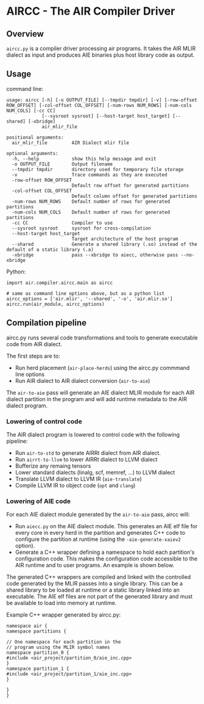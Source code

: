 # AIRCC - The AIR Compiler Driver

## Overview
`aircc.py` is a compiler driver processing air programs. It takes the AIR MLIR
dialect as input and produces AIE binaries plus host library code as output.

## Usage

command line:

```
usage: aircc [-h] [-o OUTPUT_FILE] [--tmpdir tmpdir] [-v] [-row-offset ROW_OFFSET] [-col-offset COL_OFFSET] [-num-rows NUM_ROWS] [-num-cols NUM_COLS] [-cc CC]
             [--sysroot sysroot] [--host-target host_target] [--shared] [-xbridge]
             air_mlir_file

positional arguments:
  air_mlir_file         AIR Dialect mlir file

optional arguments:
  -h, --help            show this help message and exit
  -o OUTPUT_FILE        Output filename
  --tmpdir tmpdir       directory used for temporary file storage
  -v                    Trace commands as they are executed
  -row-offset ROW_OFFSET
                        Default row offset for generated partitions
  -col-offset COL_OFFSET
                        Default column offset for generated partitions
  -num-rows NUM_ROWS    Default number of rows for generated partitions
  -num-cols NUM_COLS    Default number of rows for generated partitions
  -cc CC                Compiler to use
  --sysroot sysroot     sysroot for cross-compilation
  --host-target host_target
                        Target architecture of the host program
  --shared              Generate a shared library (.so) instead of the default of a static library (.a)
  -xbridge              pass --xbridge to aiecc, otherwise pass --no-xbridge
```

Python:
```
import air.compiler.aircc.main as aircc

# same as command line options above, but as a python list
aircc_options = ['air.mlir', '--shared', '-o', 'air.mlir.so']
aircc.run(air_module, aircc_options)

```

## Compilation pipeline

aircc.py runs several code transformations and tools to generate executable
code from AIR dialect.

The first steps are to:
- Run herd placement (`air-place-herds`) using the aircc.py commmand line options
- Run AIR dialect to AIR dialect conversion (`air-to-aie`)

The `air-to-aie` pass will generate an AIE dialect MLIR module for each AIR
dialect partition in the program and will add runtime metadata to the AIR
dialect program.

### Lowering of control code

The AIR dialect program is lowered to control code with the following pipeline:
- Run `air-to-std` to generate AIRRt dialect from AIR dialect.
- Run `airrt-to-llvm` to lower AIRRt dialect to LLVM dialect
- Bufferize any remaing tensors
- Lower standard dialects (linalg, scf, memref, ...) to LLVM dialect
- Translate LLVM dialect to LLVM IR (`aie-translate`)
- Compile LLVM IR to object code (`opt` and `clang`)

### Lowering of AIE code

For each AIE dialect module generated by the `air-to-aie` pass, aircc will:
 - Run `aiecc.py` on the AIE dialect module. This generates an AIE elf file for
 every core in every herd in the partition and generates C++ code to configure the
 partition at runtime (using the `-aie-generate-xaiev2` option).
 - Generate a C++ wrapper defining a namespace to hold each partition's
configuration code. This makes the configuration code accessible to the AIR
runtime and to user programs. An example is shown below.

The generated C++ wrappers are compiled and linked with the controlled code
generated by the MLIR passes into a single library. This can be a shared library
to be loaded at runtime or a static library linked into an executable. The AIE
elf files are not part of the generated library and must be available to load
into memory at runtime.

Example C++ wrapper generated by aircc.py:
```
namespace air {
namespace partitions {

// One namespace for each partition in the
// program using the MLIR symbol names
namespace partition_0 {
#include <air_project/partition_0/aie_inc.cpp>
}
namespace partition_1 {
#include <air_project/partition_1/aie_inc.cpp>
}

}
}
